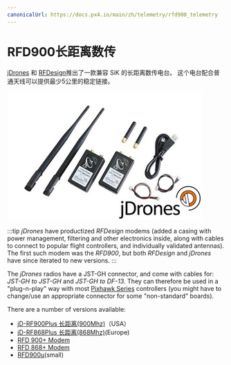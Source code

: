```yaml
---
canonicalUrl: https://docs.px4.io/main/zh/telemetry/rfd900_telemetry
---
```


# RFD900长距离数传

[jDrones](http://store.jDrones.com) 和 [RFDesign](http://rfdesign.com.au/)推出了一款兼容 SiK 的长距离数传电台。 这个电台配合普通天线可以提供最少5公里的稳定链接。

![jDrones 长距离数传](../../assets/hardware/telemetry/jdrones_long_range_uav_telemetry_rf900set02_2.jpg)

:::tip
*jDrones* have productized *RFDesign* modems (added a casing with power management, filtering and other electronics inside, along with cables to connect to popular flight controllers, and individually validated antennas). The first such modem was the *RFD900*, but both *RFDesign* and *jDrones* have since iterated to new versions.
:::

The *jDrones* radios have a JST-GH connector, and come with cables for: *JST-GH to JST-GH* and *JST-GH to DF-13*. They can therefore be used in a "plug-n-play" way with most [Pixhawk Series](../flight_controller/pixhawk_series.md) controllers (you might have to change/use an appropriate connector for some "non-standard" boards).

There are a number of versions available:

* [jD-RF900Plus 长距离(900Mhz)](http://store.jdrones.com/jD_RD900Plus_Telemetry_Bundle_p/rf900set02.htm)（USA）
* [jD-RF868Plus 长距离(868Mhz)](http://store.jdrones.com/jD_RD868Plus_Telemetry_Bundle_p/rf868set02.htm)(Europe)
* [RFD 900+ Modem](http://store.rfdesign.com.au/rfd-900p-modem/)
* [RFD 868+ Modem](http://store.rfdesign.com.au/rfd-868-modem/)
* [RFD900u](http://store.rfdesign.com.au/rfd-900u-radio-modem/)\(small\)